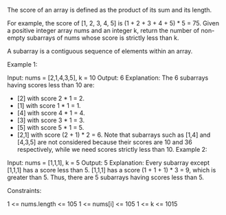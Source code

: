 The score of an array is defined as the product of its sum and its length.

For example, the score of [1, 2, 3, 4, 5] is (1 + 2 + 3 + 4 + 5) \* 5 = 75.
Given a positive integer array nums and an integer k, return the number of non-empty subarrays of nums whose score is strictly less than k.

A subarray is a contiguous sequence of elements within an array.

Example 1:

Input: nums = [2,1,4,3,5], k = 10
Output: 6
Explanation:
The 6 subarrays having scores less than 10 are:

-   [2] with score 2 \* 1 = 2.
-   [1] with score 1 \* 1 = 1.
-   [4] with score 4 \* 1 = 4.
-   [3] with score 3 \* 1 = 3.
-   [5] with score 5 \* 1 = 5.
-   [2,1] with score (2 + 1) \* 2 = 6.
    Note that subarrays such as [1,4] and [4,3,5] are not considered because their scores are 10 and 36 respectively, while we need scores strictly less than 10.
    Example 2:

Input: nums = [1,1,1], k = 5
Output: 5
Explanation:
Every subarray except [1,1,1] has a score less than 5.
[1,1,1] has a score (1 + 1 + 1) \* 3 = 9, which is greater than 5.
Thus, there are 5 subarrays having scores less than 5.

Constraints:

1 <= nums.length <= 105
1 <= nums[i] <= 105
1 <= k <= 1015
